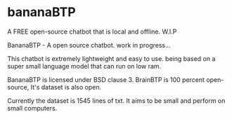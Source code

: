 # bananaBTP
 A FREE open-source chatbot that is local and offline. W.I.P 

 BananaBTP - A open source chatbot. work in progress...

This chatbot is extremely lightweight and easy to use. being based on a super small language model that can run on low ram.

BananaBTP is licensed under BSD clause 3.
BrainBTP is 100 percent open-source, It's dataset is also open.

Currently the dataset is 1545 lines of txt. It aims to be small and perform on small computers.
